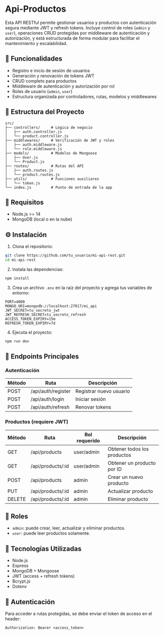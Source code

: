 # Api-Productos
Esta API RESTful permite gestionar usuarios y productos con autenticación segura mediante JWT y refresh tokens. Incluye control de roles (`admin` y `user`), operaciones CRUD protegidas por middleware de autenticación y autorización, y está estructurada de forma modular para facilitar el mantenimiento y escalabilidad.

## 🚀 Funcionalidades

- Registro e inicio de sesión de usuarios
- Generación y renovación de tokens JWT
- CRUD completo para productos
- Middleware de autenticación y autorización por rol
- Roles de usuario (`admin`, `user`)
- Estructura organizada por controladores, rutas, modelos y middlewares

## 📁 Estructura del Proyecto

```
src/
├── controllers/     # Lógica de negocio
│   ├── auth.controller.js
│   └── product.controller.js
├── middlewares/     # Verificación de JWT y roles
│   ├── auth.middleware.js
│   └── role.middleware.js
├── models/          # Modelos de Mongoose
│   ├── User.js
│   └── Product.js
├── routes/          # Rutas del API
│   ├── auth.routes.js
│   └── product.routes.js
├── utils/           # Funciones auxiliares
│   └── token.js
└── index.js         # Punto de entrada de la app
```

## 🧪 Requisitos

- Node.js >= 14
- MongoDB (local o en la nube)

## ⚙️ Instalación

1. Clona el repositorio:

```bash
git clone https://github.com/tu_usuario/mi-api-rest.git
cd mi-api-rest
```

2. Instala las dependencias:

```bash
npm install
```

3. Crea un archivo `.env` en la raíz del proyecto y agrega tus variables de entorno:

```
PORT=4000
MONGO_URI=mongodb://localhost:27017/mi_api
JWT_SECRET=tu_secreto_jwt
JWT_REFRESH_SECRET=tu_secreto_refresh
ACCESS_TOKEN_EXPIRY=15m
REFRESH_TOKEN_EXPIRY=7d
```

4. Ejecuta el proyecto:

```bash
npm run dev
```

## 📡 Endpoints Principales

### Autenticación

| Método | Ruta                | Descripción                  |
|--------|---------------------|------------------------------|
| POST   | /api/auth/register  | Registrar nuevo usuario      |
| POST   | /api/auth/login     | Iniciar sesión               |
| POST   | /api/auth/refresh   | Renovar tokens               |

### Productos (requiere JWT)

| Método | Ruta                  | Rol requerido | Descripción              |
|--------|-----------------------|---------------|--------------------------|
| GET    | /api/products         | user/admin    | Obtener todos los productos |
| GET    | /api/products/:id     | user/admin    | Obtener un producto por ID  |
| POST   | /api/products         | admin         | Crear un nuevo producto     |
| PUT    | /api/products/:id     | admin         | Actualizar producto         |
| DELETE | /api/products/:id     | admin         | Eliminar producto           |

## 👥 Roles

- `admin`: puede crear, leer, actualizar y eliminar productos.
- `user`: puede leer productos solamente.

## 🧩 Tecnologías Utilizadas

- Node.js
- Express
- MongoDB + Mongoose
- JWT (access + refresh tokens)
- Bcrypt.js
- Dotenv

## 🔐 Autenticación

Para acceder a rutas protegidas, se debe enviar el token de acceso en el header:

```
Authorization: Bearer <access_token>

